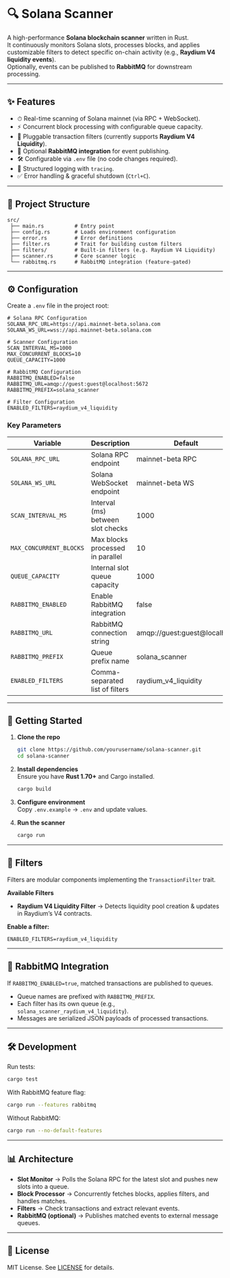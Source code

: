 # 🔍 Solana Scanner  

A high-performance **Solana blockchain scanner** written in Rust.  
It continuously monitors Solana slots, processes blocks, and applies customizable filters to detect specific on-chain activity (e.g., **Raydium V4 liquidity events**).  
Optionally, events can be published to **RabbitMQ** for downstream processing.  

---

## ✨ Features  
- ⏱ Real-time scanning of Solana mainnet (via RPC + WebSocket).  
- ⚡ Concurrent block processing with configurable queue capacity.  
- 🧩 Pluggable transaction filters (currently supports **Raydium V4 Liquidity**).  
- 📡 Optional **RabbitMQ integration** for event publishing.  
- 🛠 Configurable via `.env` file (no code changes required).  
- 📜 Structured logging with `tracing`.  
- ✅ Error handling & graceful shutdown (`Ctrl+C`).  

---

## 📂 Project Structure  
```
src/
 ├── main.rs          # Entry point
 ├── config.rs        # Loads environment configuration
 ├── error.rs         # Error definitions
 ├── filter.rs        # Trait for building custom filters
 ├── filters/         # Built-in filters (e.g. Raydium V4 Liquidity)
 ├── scanner.rs       # Core scanner logic
 └── rabbitmq.rs      # RabbitMQ integration (feature-gated)
```

---

## ⚙️ Configuration  

Create a `.env` file in the project root:  

```env
# Solana RPC Configuration
SOLANA_RPC_URL=https://api.mainnet-beta.solana.com
SOLANA_WS_URL=wss://api.mainnet-beta.solana.com

# Scanner Configuration
SCAN_INTERVAL_MS=1000
MAX_CONCURRENT_BLOCKS=10
QUEUE_CAPACITY=1000

# RabbitMQ Configuration
RABBITMQ_ENABLED=false
RABBITMQ_URL=amqp://guest:guest@localhost:5672
RABBITMQ_PREFIX=solana_scanner

# Filter Configuration
ENABLED_FILTERS=raydium_v4_liquidity
```

### Key Parameters  

| Variable              | Description                          | Default                      |
|-----------------------|--------------------------------------|------------------------------|
| `SOLANA_RPC_URL`      | Solana RPC endpoint                  | mainnet-beta RPC             |
| `SOLANA_WS_URL`       | Solana WebSocket endpoint            | mainnet-beta WS              |
| `SCAN_INTERVAL_MS`    | Interval (ms) between slot checks    | 1000                         |
| `MAX_CONCURRENT_BLOCKS` | Max blocks processed in parallel   | 10                           |
| `QUEUE_CAPACITY`      | Internal slot queue capacity         | 1000                         |
| `RABBITMQ_ENABLED`    | Enable RabbitMQ integration          | false                        |
| `RABBITMQ_URL`        | RabbitMQ connection string           | amqp://guest:guest@localhost |
| `RABBITMQ_PREFIX`     | Queue prefix name                    | solana_scanner               |
| `ENABLED_FILTERS`     | Comma-separated list of filters      | raydium_v4_liquidity         |

---

## 🚀 Getting Started  

1. **Clone the repo**  
   ```bash
   git clone https://github.com/yourusername/solana-scanner.git
   cd solana-scanner
   ```

2. **Install dependencies**  
   Ensure you have **Rust 1.70+** and Cargo installed.  
   ```bash
   cargo build
   ```

3. **Configure environment**  
   Copy `.env.example` → `.env` and update values.  

4. **Run the scanner**  
   ```bash
   cargo run
   ```

---

## 🧩 Filters  

Filters are modular components implementing the `TransactionFilter` trait.  

**Available Filters**  
- **Raydium V4 Liquidity Filter** → Detects liquidity pool creation & updates in Raydium’s V4 contracts.  

**Enable a filter:**  
```env
ENABLED_FILTERS=raydium_v4_liquidity
```

---

## 📡 RabbitMQ Integration  

If `RABBITMQ_ENABLED=true`, matched transactions are published to queues.  

- Queue names are prefixed with `RABBITMQ_PREFIX`.  
- Each filter has its own queue (e.g., `solana_scanner_raydium_v4_liquidity`).  
- Messages are serialized JSON payloads of processed transactions.  

---

## 🛠 Development  

Run tests:  
```bash
cargo test
```

With RabbitMQ feature flag:  
```bash
cargo run --features rabbitmq
```

Without RabbitMQ:  
```bash
cargo run --no-default-features
```

---

## 📊 Architecture  

- **Slot Monitor** → Polls the Solana RPC for the latest slot and pushes new slots into a queue.  
- **Block Processor** → Concurrently fetches blocks, applies filters, and handles matches.  
- **Filters** → Check transactions and extract relevant events.  
- **RabbitMQ (optional)** → Publishes matched events to external message queues.  

---

## 📜 License  
MIT License. See [LICENSE](LICENSE) for details.

